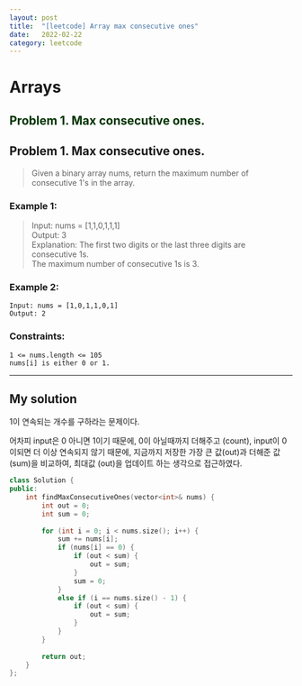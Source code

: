 ```yaml
---
layout: post
title:  "[leetcode] Array max consecutive ones"
date:   2022-02-22
category: leetcode
---
```

# Arrays

## <span style="color:#003300">Problem 1. Max consecutive ones.</span>
## Problem 1. Max consecutive ones.
> Given a binary array nums, return the maximum number of consecutive 1's in the array.

### Example 1:
> Input: nums = [1,1,0,1,1,1] <br>
> Output: 3 <br>
> Explanation: The first two digits or the last three digits are consecutive 1s. <br>
> The maximum number of consecutive 1s is 3.

### Example 2:
```
Input: nums = [1,0,1,1,0,1]
Output: 2
```

### Constraints:
```
1 <= nums.length <= 105
nums[i] is either 0 or 1.
```

---
## My solution

1이 연속되는 개수를 구하라는 문제이다.

어차피 input은 0 아니면 1이기 때문에, 0이 아닐때까지 더해주고 (count), input이 0이되면 더 이상 연속되지 않기 때문에, 지금까지 저장한 가장 큰 값(out)과 더해준 값(sum)을 비교하여, 최대값 (out)을 업데이트 하는 생각으로 접근하였다.

```c++
class Solution {
public:
    int findMaxConsecutiveOnes(vector<int>& nums) {
        int out = 0;
        int sum = 0;
        
        for (int i = 0; i < nums.size(); i++) {
            sum += nums[i];
            if (nums[i] == 0) {
                if (out < sum) {
                    out = sum;
                }
                sum = 0;
            }
            else if (i == nums.size() - 1) {
                if (out < sum) {
                    out = sum;
                }
            }
        }
        
        return out;
    }
};
```
